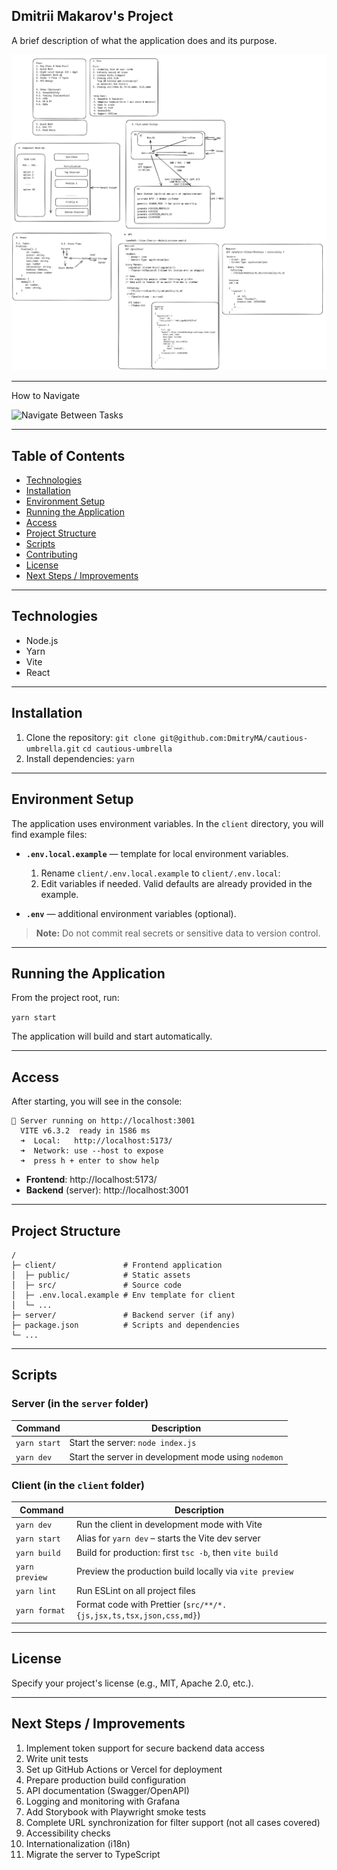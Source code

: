 ## Dmitrii Makarov's Project

A brief description of what the application does and its purpose.

![Design Mockup](design.png)


---
How to Navigate

![Navigate Between Tasks](navigate.gif)

---

## Table of Contents

- [Technologies](#technologies)
- [Installation](#installation)
- [Environment Setup](#environment-setup)
- [Running the Application](#running-the-application)
- [Access](#access)
- [Project Structure](#project-structure)
- [Scripts](#scripts)
- [Contributing](#contributing)
- [License](#license)
- [Next Steps / Improvements](#next-steps-improvements)

---

## Technologies

- Node.js
- Yarn
- Vite
- React

---

## Installation

1. Clone the repository:
   ```git clone git@github.com:DmitryMA/cautious-umbrella.git```
   ```cd cautious-umbrella```
2. Install dependencies:
   ```yarn```

---

## Environment Setup

The application uses environment variables. In the ```client``` directory, you will find example files:

- **```.env.local.example```** — template for local environment variables.  
  1. Rename ```client/.env.local.example``` to ```client/.env.local```:     
  2. Edit variables if needed. Valid defaults are already provided in the example.

- **```.env```** — additional environment variables (optional).

> **Note:** Do not commit real secrets or sensitive data to version control.

---

## Running the Application

From the project root, run:

```yarn start```

The application will build and start automatically.

---

## Access

After starting, you will see in the console:

```
🚀 Server running on http://localhost:3001
  VITE v6.3.2  ready in 1586 ms
  ➜  Local:   http://localhost:5173/
  ➜  Network: use --host to expose
  ➜  press h + enter to show help
```

- **Frontend**: http://localhost:5173/  
- **Backend** (server): http://localhost:3001

---

## Project Structure

```plaintext
/
├─ client/               # Frontend application
│  ├─ public/            # Static assets
│  ├─ src/               # Source code
│  ├─ .env.local.example # Env template for client
│  └─ ...
├─ server/               # Backend server (if any)
├─ package.json          # Scripts and dependencies
└─ ...
```

---

## Scripts

### Server (in the `server` folder)
| Command       | Description                                 |
| ------------- | ------------------------------------------- |
| `yarn start`  | Start the server: `node index.js`           |
| `yarn dev`    | Start the server in development mode using `nodemon` |

### Client (in the `client` folder)
| Command        | Description                                                                 |
| -------------- | --------------------------------------------------------------------------- |
| `yarn dev`     | Run the client in development mode with Vite                                |
| `yarn start`   | Alias for `yarn dev` – starts the Vite dev server                          |
| `yarn build`   | Build for production: first `tsc -b`, then `vite build`                     |
| `yarn preview` | Preview the production build locally via `vite preview`                     |
| `yarn lint`    | Run ESLint on all project files                                             |
| `yarn format`  | Format code with Prettier (`src/**/*.{js,jsx,ts,tsx,json,css,md}`)          |

---

## License

Specify your project's license (e.g., MIT, Apache 2.0, etc.).

---

## Next Steps / Improvements

1. Implement token support for secure backend data access  
2. Write unit tests  
3. Set up GitHub Actions or Vercel for deployment  
4. Prepare production build configuration  
5. API documentation (Swagger/OpenAPI)  
6. Logging and monitoring with Grafana  
7. Add Storybook with Playwright smoke tests  
8. Complete URL synchronization for filter support (not all cases covered)  
9. Accessibility checks  
10. Internationalization (i18n)  
11. Migrate the server to TypeScript  

